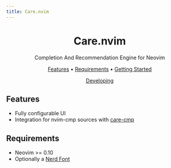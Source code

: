```yaml
---
title: Care.nvim
---
```


<div align="center">

# Care.nvim

Completion And Recommendation Engine for Neovim

[Features](#Features)
•
[Requirements](#Requirements)
•
[Getting Started](./getting_started)

</div>

<div align="center">

[Developing](./dev)

</div>

## Features

- Fully configurable UI
- Integration for nvim-cmp sources with [care-cmp](https://www.github.com/max397574/care-cmp)

## Requirements

- Neovim >= 0.10
- Optionally a [Nerd Font](https://www.nerdfonts.com)
